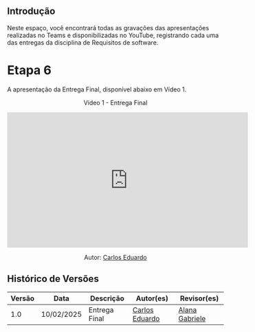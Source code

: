 ## Introdução

Neste espaço, você encontrará todas as gravações das apresentações realizadas no Teams e disponibilizadas no YouTube, registrando cada uma das entregas da disciplina de Requisitos de software.

# Etapa 6

A apresentação da Entrega Final, disponível abaixo em Vídeo 1.

<div style="text-align: center">
<p>Vídeo 1 - Entrega Final</p>
</div>

<iframe width="560" height="315" src="https://www.youtube.com/embed/PiAplLkf9vg" title="YouTube video player" frameborder="0" allow="accelerometer; autoplay; clipboard-write; encrypted-media; gyroscope; picture-in-picture; web-share" referrerpolicy="strict-origin-when-cross-origin" allowfullscreen></iframe>

<p style="text-align: center; font-size: 14px;">
    Autor: <a href="https://github.com/dudupaz" target="_blank">Carlos Eduardo</a> 
</p>

## Histórico de Versões

| Versão |    Data    | Descrição      | Autor(es)                                          | Revisor(es)                                        |
| ------ | :--------: | -------------- | -------------------------------------------------- | -------------------------------------------------- |
| 1.0    | 10/02/2025 | Entrega Final | [Carlos Eduardo](https://github.com/dudupaz) | [Alana Gabriele](https://github.com/alanagabriele) |

